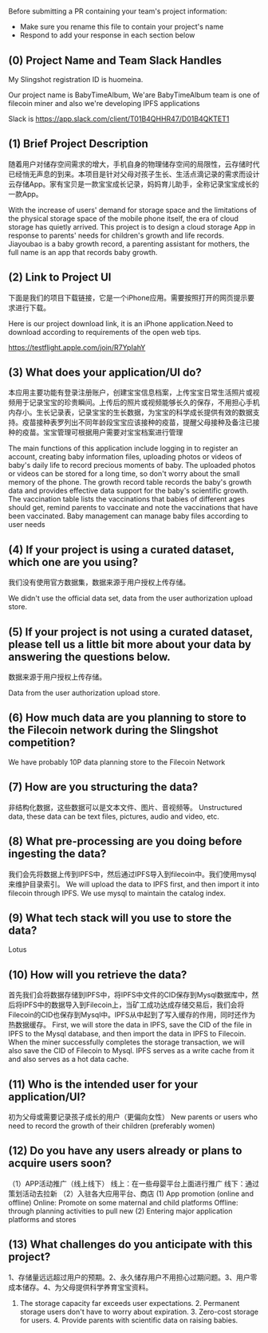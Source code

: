 # <BabyTimeAlbum>

Before submitting a PR containing your team's project information:
- Make sure you rename this file to contain your project's name
- Respond to add your response in each section below

## (0) Project Name and Team Slack Handles

My Slingshot registration ID is huomeina.

Our project name is BabyTimeAlbum, We'are BabyTimeAlbum team is one of filecoin miner and also we're developing IPFS applications

Slack is https://app.slack.com/client/T01B4QHHR47/D01B4QKTET1

## (1) Brief Project Description

随着用户对储存空间需求的增大，手机自身的物理储存空间的局限性，云存储时代已经悄无声息的到来。本项目是针对父母对孩子生长、生活点滴记录的需求而设计云存储App。家有宝贝是一款宝宝成长记录，妈妈育儿助手，全称记录宝宝成长的一款App。

With the increase of users' demand for storage space and the limitations of the physical storage space of the mobile phone itself, the era of cloud storage has quietly arrived. This project is to design a cloud storage App in response to parents' needs for children's growth and life records. Jiayoubao is a baby growth record, a parenting assistant for mothers, the full name is an app that records baby growth.

## (2) Link to Project UI
下面是我们的项目下载链接，它是一个iPhone应用。需要按照打开的网页提示要求进行下载。

Here is our project download link, it is an iPhone application.Need to download according to requirements of the open web tips.

https://testflight.apple.com/join/R7YpIahY

## (3) What does your application/UI do?

本应用主要功能有登录注册账户，创建宝宝信息档案，上传宝宝日常生活照片或视频用于记录宝宝的珍贵瞬间。上传后的照片或视频能够长久的保存，不用担心手机内存小。生长记录表，记录宝宝的生长数据，为宝宝的科学成长提供有效的数据支持。疫苗接种表罗列出不同年龄段宝宝应该接种的疫苗，提醒父母接种及备注已接种的疫苗。宝宝管理可根据用户需要对宝宝档案进行管理

The main functions of this application include logging in to register an account, creating baby information files, uploading photos or videos of baby's daily life to record precious moments of baby. The uploaded photos or videos can be stored for a long time, so don't worry about the small memory of the phone. The growth record table records the baby's growth data and provides effective data support for the baby's scientific growth. The vaccination table lists the vaccinations that babies of different ages should get, remind parents to vaccinate and note the vaccinations that have been vaccinated. Baby management can manage baby files according to user needs

## (4) If your project is using a curated dataset, which one are you using?

我们没有使用官方数据集，数据来源于用户授权上传存储。

We didn't use the official data set, data from the user authorization upload store.

## (5) If your project is not using a curated dataset, please tell us a little bit more about your data by answering the questions below.

数据来源于用户授权上传存储。

Data from the user authorization upload store.

## (6) How much data are you planning to store to the Filecoin network during the Slingshot competition?

We have probably 10P data planning store to the Filecoin Network

## (7) How are you structuring the data?

非结构化数据，这些数据可以是文本文件、图片、音视频等。
Unstructured data, these data can be text files, pictures, audio and video, etc. 

## (8) What pre-processing are you doing before ingesting the data?

我们会先将数据上传到IPFS中，然后通过IPFS导入到filecoin中。我们使用mysql来维护目录索引。
We will upload the data to IPFS first, and then import it into filecoin through IPFS. We use mysql to maintain the catalog index.

## (9)  What tech stack will you use to store the data?

Lotus

## (10) How will you retrieve the data?

首先我们会将数据存储到IPFS中，将IPFS中文件的CID保存到Mysql数据库中，然后将IPFS中的数据导入到Filecoin上，当矿工成功达成存储交易后，我们会将Filecoin的CID也保存到Mysql中。IPFS从中起到了写入缓存的作用，同时还作为热数据缓存。
First, we will store the data in IPFS, save the CID of the file in IPFS to the Mysql database, and then import the data in IPFS to Filecoin. When the miner successfully completes the storage transaction, we will also save the CID of Filecoin to Mysql. IPFS serves as a write cache from it and also serves as a hot data cache.

## (11) Who is the intended user for your application/UI?

初为父母或需要记录孩子成长的用户（更偏向女性）
New parents or users who need to record the growth of their children (preferably women)

## (12) Do you have any users already or plans to acquire users soon?

（1）APP活动推广（线上线下）
线上：在一些母婴平台上面进行推广
线下：通过策划活动去拉新
（2）入驻各大应用平台、商店
(1) App promotion (online and offline)
Online: Promote on some maternal and child platforms
Offline: through planning activities to pull new
(2) Entering major application platforms and stores

## (13) What challenges do you anticipate with this project?

1、存储量远远超过用户的预期。2、永久储存用户不用担心过期问题。3、用户零成本储存。4、为父母提供科学养育宝宝资料。
1. The storage capacity far exceeds user expectations. 2. Permanent storage users don't have to worry about expiration. 3. Zero-cost storage for users. 4. Provide parents with scientific data on raising babies.
